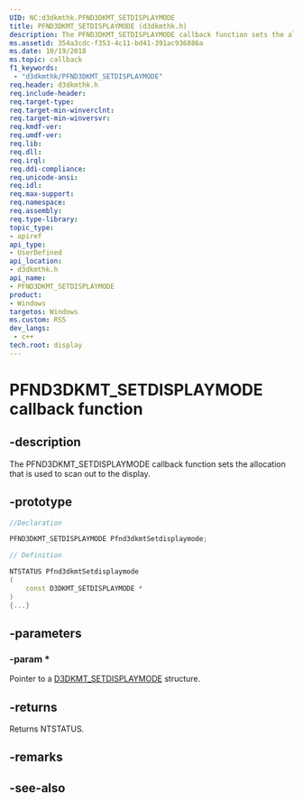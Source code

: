 ```yaml
---
UID: NC:d3dkmthk.PFND3DKMT_SETDISPLAYMODE
title: PFND3DKMT_SETDISPLAYMODE (d3dkmthk.h)
description: The PFND3DKMT_SETDISPLAYMODE callback function sets the allocation that is used to scan out to the display.
ms.assetid: 354a3cdc-f353-4c11-bd41-391ac936886a
ms.date: 10/19/2018
ms.topic: callback
f1_keywords:
 - "d3dkmthk/PFND3DKMT_SETDISPLAYMODE"
req.header: d3dkmthk.h
req.include-header:
req.target-type:
req.target-min-winverclnt:
req.target-min-winversvr:
req.kmdf-ver:
req.umdf-ver:
req.lib:
req.dll:
req.irql: 
req.ddi-compliance:
req.unicode-ansi:
req.idl:
req.max-support:
req.namespace:
req.assembly:
req.type-library: 
topic_type: 
- apiref
api_type: 
- UserDefined
api_location: 
- d3dkmthk.h
api_name: 
- PFND3DKMT_SETDISPLAYMODE
product:
- Windows
targetos: Windows
ms.custom: RS5
dev_langs:
 - c++
tech.root: display
---
```


# PFND3DKMT_SETDISPLAYMODE callback function

## -description

The PFND3DKMT_SETDISPLAYMODE callback function sets the allocation that is used to scan out to the display.

## -prototype

```cpp
//Declaration

PFND3DKMT_SETDISPLAYMODE Pfnd3dkmtSetdisplaymode; 

// Definition

NTSTATUS Pfnd3dkmtSetdisplaymode 
(
	const D3DKMT_SETDISPLAYMODE *
)
{...}

```

## -parameters

### -param * 

Pointer to a [D3DKMT_SETDISPLAYMODE](ns-d3dkmthk-_d3dkmt_setdisplaymode.md) structure.

## -returns

Returns NTSTATUS.


## -remarks




## -see-also
